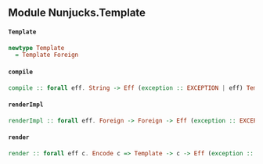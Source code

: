 ## Module Nunjucks.Template

#### `Template`

``` purescript
newtype Template
  = Template Foreign
```

#### `compile`

``` purescript
compile :: forall eff. String -> Eff (exception :: EXCEPTION | eff) Template
```

#### `renderImpl`

``` purescript
renderImpl :: forall eff. Foreign -> Foreign -> Eff (exception :: EXCEPTION | eff) String
```

#### `render`

``` purescript
render :: forall eff c. Encode c => Template -> c -> Eff (exception :: EXCEPTION | eff) String
```


